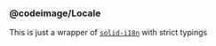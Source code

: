 ### @codeimage/Locale

This is just a wrapper of [`solid-i18n`](https://github.com/davedbase/solid-primitives/tree/main/packages/i18n) with strict typings
